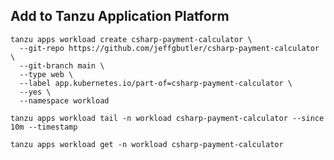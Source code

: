 ## Add to Tanzu Application Platform

```shell
tanzu apps workload create csharp-payment-calculator \
  --git-repo https://github.com/jeffgbutler/csharp-payment-calculator \
  --git-branch main \
  --type web \
  --label app.kubernetes.io/part-of=csharp-payment-calculator \
  --yes \
  --namespace workload 
```

```shell
tanzu apps workload tail -n workload csharp-payment-calculator --since 10m --timestamp
```

```shell
tanzu apps workload get -n workload csharp-payment-calculator
```
